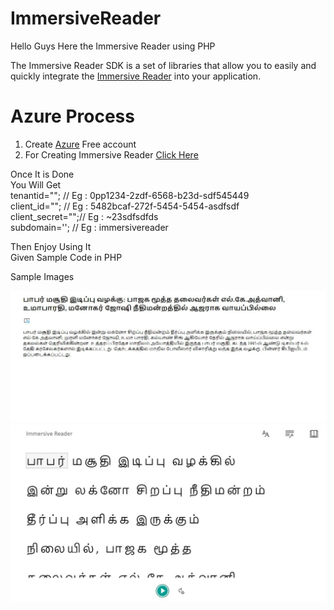 # ImmersiveReader

Hello Guys Here the Immersive Reader using PHP 

The Immersive Reader SDK is a set of libraries that allow you to easily and quickly integrate the <a href="https://azure.microsoft.com/en-us/services/cognitive-services/immersive-reader/">Immersive Reader</a> into your application.

# Azure Process

1. Create <a href="https://azure.microsoft.com/en-in/free/search/?&ef_id=CjwKCAjwn9v7BRBqEiwAbq1Ey6k6HF1GsFtxE4_ZbsLAb0BKl8afHXFDlbI86CKNPzK-Nxw5ilmnIhoCe-QQAvD_BwE:G:s&OCID=AID2100054_SEM_CjwKCAjwn9v7BRBqEiwAbq1Ey6k6HF1GsFtxE4_ZbsLAb0BKl8afHXFDlbI86CKNPzK-Nxw5ilmnIhoCe-QQAvD_BwE:G:s&dclid=CM7jrsi2lewCFbfTcwEd2OcNPA">Azure</a> Free account <br>
2. For Creating Immersive Reader <a href="https://docs.microsoft.com/en-in/azure/cognitive-services/immersive-reader/how-to-create-immersive-reader">Click Here</a>

Once It is Done<br>
You Will Get <br>
tenantid="";   // Eg : 0pp1234-2zdf-6568-b23d-sdf545449<br>
client_id="";  // Eg : 5482bcaf-272f-5454-5454-asdfsdf<br>
client_secret="";// Eg : ~23sdfsdfds<br>
subdomain='';                        // Eg : immersivereader<br>

Then Enjoy Using It<br>
Given Sample Code in PHP 

Sample Images

<img src="samplepics/immersive reader 1.JPG">

<img src="samplepics/immersive reader 2.JPG">


